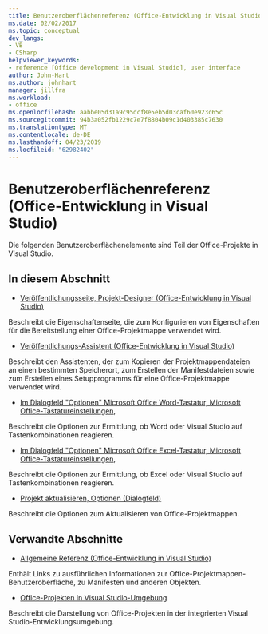 ```yaml
---
title: Benutzeroberflächenreferenz (Office-Entwicklung in Visual Studio)
ms.date: 02/02/2017
ms.topic: conceptual
dev_langs:
- VB
- CSharp
helpviewer_keywords:
- reference [Office development in Visual Studio], user interface
author: John-Hart
ms.author: johnhart
manager: jillfra
ms.workload:
- office
ms.openlocfilehash: aabbe05d31a9c95dcf8e5eb5d03caf60e923c65c
ms.sourcegitcommit: 94b3a052fb1229c7e7f8804b09c1d403385c7630
ms.translationtype: MT
ms.contentlocale: de-DE
ms.lasthandoff: 04/23/2019
ms.locfileid: "62982402"
---
```

# <a name="user-interface-reference-office-development-in-visual-studio"></a>Benutzeroberflächenreferenz (Office-Entwicklung in Visual Studio)
  Die folgenden Benutzeroberflächenelemente sind Teil der Office-Projekte in Visual Studio.

## <a name="in-this-section"></a>In diesem Abschnitt
- [Veröffentlichungsseite, Projekt-Designer &#40;Office-Entwicklung in Visual Studio&#41;](../vsto/publish-page-project-designer-office-development-in-visual-studio.md)

 Beschreibt die Eigenschaftenseite, die zum Konfigurieren von Eigenschaften für die Bereitstellung einer Office-Projektmappe verwendet wird.

- [Veröffentlichungs-Assistent &#40;Office-Entwicklung in Visual Studio&#41;](../vsto/publish-wizard-office-development-in-visual-studio.md)

 Beschreibt den Assistenten, der zum Kopieren der Projektmappendateien an einen bestimmten Speicherort, zum Erstellen der Manifestdateien sowie zum Erstellen eines Setupprogramms für eine Office-Projektmappe verwendet wird.

- [Im Dialogfeld "Optionen" Microsoft Office Word-Tastatur, Microsoft Office-Tastatureinstellungen,](../vsto/microsoft-office-word-keyboard-microsoft-office-keyboard-settings-options-dialog-box.md)

 Beschreibt die Optionen zur Ermittlung, ob Word oder Visual Studio auf Tastenkombinationen reagieren.

- [Im Dialogfeld "Optionen" Microsoft Office Excel-Tastatur, Microsoft Office-Tastatureinstellungen,](../vsto/microsoft-office-excel-keyboard-microsoft-office-keyboard-settings-options-dialog-box.md)

 Beschreibt die Optionen zur Ermittlung, ob Excel oder Visual Studio auf Tastenkombinationen reagieren.

- [Projekt aktualisieren, Optionen (Dialogfeld)](../vsto/project-upgrade-options-dialog-box.md)

 Beschreibt die Optionen zum Aktualisieren von Office-Projektmappen.

## <a name="related-sections"></a>Verwandte Abschnitte
- [Allgemeine Referenz &#40;Office-Entwicklung in Visual Studio&#41;](../vsto/general-reference-office-development-in-visual-studio.md)

 Enthält Links zu ausführlichen Informationen zur Office-Projektmappen-Benutzeroberfläche, zu Manifesten und anderen Objekten.

- [Office-Projekten in Visual Studio-Umgebung](../vsto/office-projects-in-the-visual-studio-environment.md)

 Beschreibt die Darstellung von Office-Projekten in der integrierten Visual Studio-Entwicklungsumgebung.
